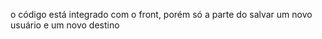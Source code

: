 o código está integrado com o front, porém só a parte do salvar um novo usuário e um novo destino


